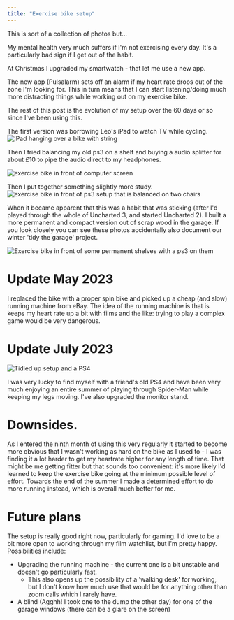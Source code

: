 ```yaml
---
title: "Exercise bike setup" 
--- 
```


This is sort of a collection of photos but... 

My mental health very much suffers if I'm not exercising every day. It's a particularly bad sign if I get out of the habit. 

At Christmas I upgraded my smartwatch - that let me use a new app.

The new app (Pulsalarm) sets off an alarm if my heart rate drops out of the zone I'm looking for.  This in turn means that I can start listening/doing much more distracting things while working out on my exercise bike. 

The rest of this post is the evolution of my setup over the 60 days or so since I've been using this. 

The first version was borrowing Leo's iPad to watch TV while cycling. 
![iPad hanging over a bike with string](/assets/images/bike1.png) 

Then I tried balancing my old ps3 on a shelf and buying a audio splitter for about £10 to pipe the audio direct to my headphones.  

![exercise bike in front of computer screen](/assets/images/bike2.png) 

Then I put together something slightly more study. 
![exercise bike in front of ps3 setup that is balanced on two chairs](/assets/images/bike3.png) 

When it became apparent that this was a habit that was sticking (after I'd played through the whole of Uncharted 3, and started Uncharted 2). I built a more permanent and compact version out of scrap wood in the garage.  If you look closely you can see these photos accidentally also document our winter 'tidy the garage' project. 

![Exercise bike in front of some permanent shelves with a ps3 on them](/assets/images/bike4.png) 


# Update May 2023 

I replaced the bike with a proper spin bike and picked up a cheap (and slow) running machine from eBay.  The idea of the running machine is that is keeps my heart rate up a bit with films and the like: trying to play a complex game would be very dangerous.   


# Update July 2023

![Tidied up setup and a PS4](/assets/images/ps4.png)

I was very lucky to find myself with a friend's old PS4 and have been very much enjoying an entire summer of playing through Spider-Man while keeping my legs moving.  I've also upgraded the monitor stand. 


# Downsides. 
As I entered the ninth month of using this very regularly it started to become more obvious that I wasn't working as hard on the bike as I used to - I was finding it a lot harder to get my heartrate higher for any length of time. That might be me getting fitter but that sounds too convenient: it's more likely I'd learned to keep the exercise bike going at the minimum possible level of effort.   Towards the end of the summer I made a determined effort to do more running instead, which is overall much better for me.  


# Future plans 
The setup is really good right now, particularly for gaming. I'd love to be a bit more open to working through my film watchlist, but I'm pretty happy. Possibilities include:  
* Upgrading the running machine - the current one is a bit unstable and doesn't go particularly fast. 
  * This also opens up the possibility of a 'walking desk' for working, but I don't know how much use that would be for anything other than zoom calls which I rarely have. 
* A blind (Agghh! I took one to the dump the other day) for one of the garage windows (there can be a glare on the screen) 


